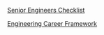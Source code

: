 [Senior Engineers Checklist](https://littleblah.com/post/2019-09-01-senior-engineer-checklist/)

[Engineering Career Framework](https://dropbox.github.io/dbx-career-framework/overview.html)
